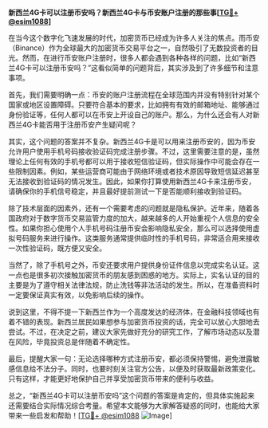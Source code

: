 **新西兰4G卡可以注册币安吗？新西兰4G卡与币安账户注册的那些事[[TG💪+ @esim1088](https://t.me/s/esim1088)]**

在当今这个数字化飞速发展的时代，加密货币已经成为许多人关注的焦点。而币安（Binance）作为全球最大的加密货币交易平台之一，自然吸引了无数投资者的目光。然而，在进行币安账户注册时，很多人都会遇到各种各样的问题，比如“新西兰4G卡可以注册币安吗？”这看似简单的问题背后，其实涉及到了许多细节和注意事项。

首先，我们需要明确一点：币安的账户注册流程在全球范围内并没有特别针对某个国家或地区设置障碍。只要符合基本的要求，比如拥有有效的邮箱地址、能够通过身份验证等，任何人都可以在币安上开设自己的账户。那么，为什么还会有人对新西兰4G卡能否用于注册币安产生疑问呢？

其实，这个问题的答案并不复杂。新西兰4G卡是可以用来注册币安的，因为币安允许用户使用手机号码接收验证码完成注册步骤。不过，这里需要注意的是，虽然理论上任何有效的手机号都可以用于接收短信验证码，但实际操作中可能会存在一些限制因素。例如，某些运营商可能由于网络环境或者技术原因导致短信延迟甚至无法接收到验证码的情况发生。因此，如果你打算使用新西兰4G卡来注册币安，请确保你的手机信号稳定，并且最好提前测试一下是否能顺利接收到验证码。

除了技术层面的因素外，还有一个需要考虑的问题就是隐私保护。近年来，随着各国政府对于数字货币交易监管力度的加大，越来越多的人开始重视个人信息的安全性。如果你担心使用个人手机号码注册币安会影响隐私安全，那么可以选择使用虚拟号码服务来进行操作。这类服务通常提供临时性的手机号码，非常适合用来接收一次性验证码，既方便又安全。

当然了，除了手机号之外，币安还要求用户提供身份证件信息以完成实名认证。这一点也是很多初次接触加密货币的朋友感到困惑的地方。实际上，实名认证的目的主要是为了遵守相关法律法规，防止洗钱等非法活动的发生。所以，在准备资料时一定要保证真实有效，以免影响后续的操作。

说到这里，不得不提一下新西兰作为一个高度发达的经济体，在金融科技领域也有着不错的表现。新西兰居民如果想参与加密货币投资的话，完全可以放心大胆地去尝试。不过，在决定之前，建议大家先做好充分的研究工作，了解市场动态以及潜在风险，毕竟投资总是伴随着不确定性。

最后，提醒大家一句：无论选择哪种方式注册币安，都必须保持警惕，避免泄露敏感信息给不法分子。同时，也要时刻关注官方公告，以便及时获取最新政策变化。只有这样，才能更好地保护自己并享受加密货币带来的便利与收益。

总之，“新西兰4G卡可以注册币安吗”这个问题的答案是肯定的，但具体实施起来还需要结合实际情况综合考量。希望本文能够为大家解答疑惑的同时，也能给大家带来一些启发和帮助！[[TG💪+ @esim1088](https://t.me/s/esim1088) ![Image](https://i.postimg.cc/4NQfJmqS/Snipaste-2025-05-13-00-14-12.png)]